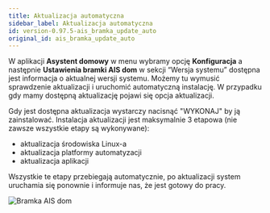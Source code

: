 ```yaml
---
title: Aktualizacja automatyczna
sidebar_label: Aktualizacja automatyczna
id: version-0.97.5-ais_bramka_update_auto
original_id: ais_bramka_update_auto
---
```



W aplikacji **Asystent domowy** w menu wybramy opcję **Konfiguracja** a następnie **Ustawienia bramki AIS dom** w sekcji “Wersja systemu” dostępna jest informacja o aktualnej wersji systemu. 
Możemy tu wymusić sprawdzenie aktualizacji i uruchomić automatyczną instalację. W przypadku gdy mamy dostępną aktualizację pojawi się opcja aktualizacji.


Gdy jest dostępna aktualizacja wystarczy nacisnąć "WYKONAJ" by ją zainstalować.
Instalacja aktualizacji jest maksymalnie 3 etapowa (nie zawsze wszystkie etapy są wykonywane):
- aktualizacja środowiska Linux-a
- aktualizacja platformy automatyzacji
- aktualizacja aplikacji

Wszystkie te etapy przebiegają automatycznie, po aktualizacji system uruchamia się ponownie i informuje nas, że  jest gotowy do pracy.

![Bramka AIS dom](/AIS-docs/img/en/frontend/new_version_info.png)

